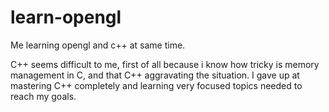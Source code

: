 # learn-opengl
Me learning opengl and c++ at same time.

C++ seems difficult to me, first of all because i know how tricky is memory
management in C, and that C++ aggravating the situation. I gave up at mastering
C++ completely and learning very focused topics needed to reach my goals.
